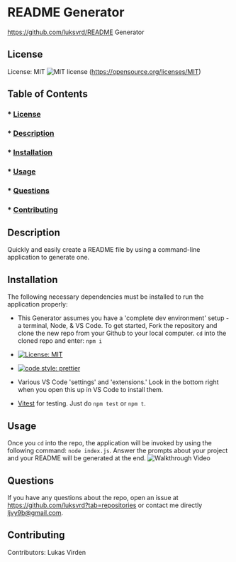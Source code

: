 # README Generator

https://github.com/luksvrd/README Generator

## License

License: MIT ![MIT license](https://img.shields.io/badge/license-MIT-blue.svg) (https://opensource.org/licenses/MIT)

## Table of Contents

### \* [License](#license)

### \* [Description](#description)

### \* [Installation](#installation)

### \* [Usage](#usage)

### \* [Questions](#questions)

### \* [Contributing](#contributing)

## Description

Quickly and easily create a README file by using a command-line application to generate one.

## Installation

The following necessary dependencies must be installed to run the application properly:

- This Generator assumes you have a 'complete dev environment' setup - a terminal, Node, & VS Code. To get started, Fork the repository and clone the new repo from your Github to your local computer. `cd` into the cloned repo and enter: `npm i`

- [![License: MIT](https://img.shields.io/badge/License-MIT-yellow.svg)](https://opensource.org/licenses/MIT)
- [![code style: prettier](https://img.shields.io/badge/code_style-prettier-ff69b4.svg?style=flat-square)](https://github.com/prettier/prettier)
- Various VS Code 'settings' and 'extensions.' Look in the bottom right when you open this up in VS Code to install them.
- [Vitest](https://vitest.dev/) for testing. Just do `npm test` or `npm t`.

## Usage

Once you `cd` into the repo, the application will be invoked by using the following command: `node index.js`. Answer the prompts about your project and your README will be generated at the end. ![Walkthrough Video](https://drive.google.com/file/d/1Q96t35OUEcREHm2HeqA3AOBrHA5ZjmW4/view)

## Questions

If you have any questions about the repo, open an issue at https://github.com/luksvrd?tab=repositories or contact me directly ljvy9b@gmail.com.

## Contributing

Contributors: Lukas Virden
